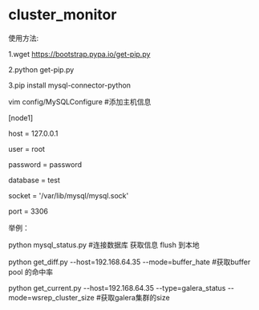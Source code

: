 # cluster_monitor

使用方法:

1.wget https://bootstrap.pypa.io/get-pip.py

2.python get-pip.py

3.pip install mysql-connector-python


vim config/MySQLConfigure #添加主机信息

[node1]

host = 127.0.0.1

user = root

password = password

database = test

socket = '/var/lib/mysql/mysql.sock'

port = 3306

举例：

python mysql_status.py  #连接数据库 获取信息 flush 到本地

python get_diff.py --host=192.168.64.35 --mode=buffer_hate #获取buffer pool 的命中率

python get_current.py --host=192.168.64.35 --type=galera_status --mode=wsrep_cluster_size #获取galera集群的size

